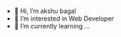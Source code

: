 - 👋 Hi, I’m akshu bagal
- 👀 I’m interested in Web Developer
- 🌱 I’m currently learning ...

<!---
akshubagal/akshubagal is a ✨ special ✨ repository because its `README.md` (this file) appears on your GitHub profile.
You can click the Preview link to take a look at your changes.
--->
